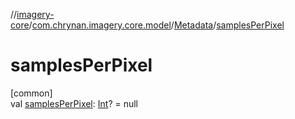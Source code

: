 //[imagery-core](../../../index.md)/[com.chrynan.imagery.core.model](../index.md)/[Metadata](index.md)/[samplesPerPixel](samples-per-pixel.md)

# samplesPerPixel

[common]\
val [samplesPerPixel](samples-per-pixel.md): [Int](https://kotlinlang.org/api/latest/jvm/stdlib/kotlin/-int/index.html)? = null
